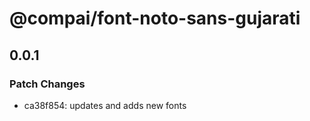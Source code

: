 # @compai/font-noto-sans-gujarati

## 0.0.1
### Patch Changes

- ca38f854: updates and adds new fonts
